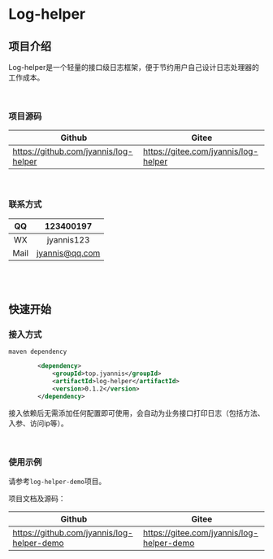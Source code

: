 # Log-helper

## 项目介绍

Log-helper是一个轻量的接口级日志框架，便于节约用户自己设计日志处理器的工作成本。

<br>

### 项目源码

| Github                                | Gitee                                |
| ------------------------------------- | ------------------------------------ |
| https://github.com/jyannis/log-helper | https://gitee.com/jyannis/log-helper |

<br>

### 联系方式

|  QQ  |   123400197    |
| :--: | :------------: |
|  WX  |   jyannis123   |
| Mail | jyannis@qq.com |

<br>

<br>

## 快速开始

### 接入方式

`maven dependency`

```xml
		<dependency>
			<groupId>top.jyannis</groupId>
			<artifactId>log-helper</artifactId>
			<version>0.1.2</version>
		</dependency>
```

接入依赖后无需添加任何配置即可使用，会自动为业务接口打印日志（包括方法、入参、访问ip等）。

<br>

### 使用示例

请参考`log-helper-demo`项目。

项目文档及源码：

| Github                                     | Gitee                                     |
| ------------------------------------------ | ----------------------------------------- |
| https://github.com/jyannis/log-helper-demo | https://gitee.com/jyannis/log-helper-demo |

<br>
